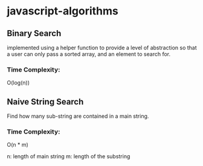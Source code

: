 # javascript-algorithms

## Binary Search

implemented using a helper function to provide a level of abstraction so that a user can only pass a sorted array, and an element to search for.

### Time Complexity:

O(log(n))

## Naive String Search

Find how many sub-string are contained in a main string.

### Time Complexity:

O(n \* m)

n: length of main string
m: length of the substring
